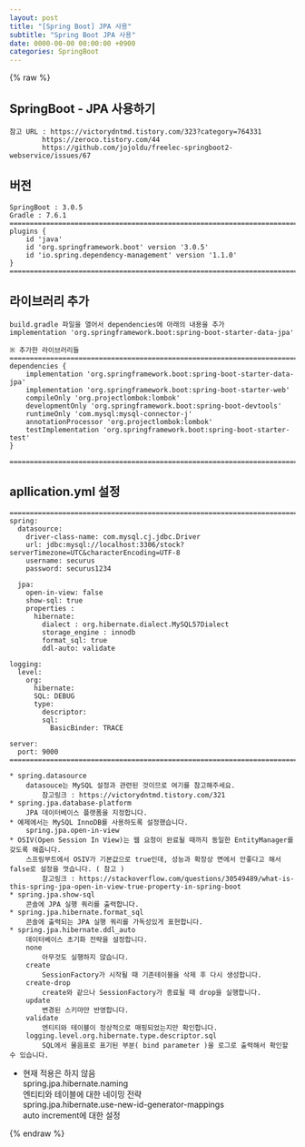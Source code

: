 ```yaml
---  
layout: post  
title: "[Spring Boot] JPA 사용"  
subtitle: "Spring Boot JPA 사용"  
date: 0000-00-00 00:00:00 +0900  
categories: SpringBoot  
---  
```

{% raw %}  
## SpringBoot - JPA 사용하기  
	참고 URL : https://victorydntmd.tistory.com/323?category=764331  
			https://zeroco.tistory.com/44  
			https://github.com/jojoldu/freelec-springboot2-webservice/issues/67  
  
## 버전  
	SpringBoot : 3.0.5  
	Gradle : 7.6.1  
	=================================================================================================================  
	plugins {  
		id 'java'  
		id 'org.springframework.boot' version '3.0.5'  
		id 'io.spring.dependency-management' version '1.1.0'  
	}  
	=================================================================================================================  
  
## 라이브러리 추가  
	build.gradle 파일을 열어서 dependencies에 아래의 내용을 추가  
	implementation 'org.springframework.boot:spring-boot-starter-data-jpa'  
  
	※ 추가한 라이브러리들  
	=====================================================================================================================================================  
	dependencies {  
		implementation 'org.springframework.boot:spring-boot-starter-data-jpa'  
		implementation 'org.springframework.boot:spring-boot-starter-web'  
		compileOnly 'org.projectlombok:lombok'  
		developmentOnly 'org.springframework.boot:spring-boot-devtools'  
		runtimeOnly 'com.mysql:mysql-connector-j'  
		annotationProcessor 'org.projectlombok:lombok'  
		testImplementation 'org.springframework.boot:spring-boot-starter-test'  
	}  
  
	=====================================================================================================================================================  
  
## apllication.yml 설정  
	=====================================================================================================================================================  
	spring:  
	  datasource:  
		driver-class-name: com.mysql.cj.jdbc.Driver  
		url: jdbc:mysql://localhost:3306/stock?serverTimezone=UTC&characterEncoding=UTF-8  
		username: securus  
		password: securus1234  
  
	  jpa:  
		open-in-view: false  
		show-sql: true  
		properties :  
		  hibernate:  
			dialect : org.hibernate.dialect.MySQL57Dialect  
			storage_engine : innodb  
			format_sql: true  
			ddl-auto: validate  
  
	logging:  
	  level:  
		org:  
		  hibernate:  
		  SQL: DEBUG  
		  type:  
			descriptor:  
			sql:  
			  BasicBinder: TRACE  
  
	server:  
	  port: 9000  
	=====================================================================================================================================================  
  
	* spring.datasource  
		datasouce는 MySQL 설정과 관련된 것이므로 여기를 참고해주세요.  
			참고링크 : https://victorydntmd.tistory.com/321  
	* spring.jpa.database-platform  
		JPA 데이터베이스 플랫폼을 지정합니다.  
	* 예제에서는 MySQL InnoDB를 사용하도록 설정했습니다.  
		spring.jpa.open-in-view  
	* OSIV(Open Session In View)는 웹 요청이 완료될 때까지 동일한 EntityManager를 갖도록 해줍니다.  
		스프링부트에서 OSIV가 기본값으로 true인데, 성능과 확장상 면에서 안좋다고 해서 false로 설정을 껏습니다. ( 참고 )  
			참고링크 : https://stackoverflow.com/questions/30549489/what-is-this-spring-jpa-open-in-view-true-property-in-spring-boot  
	* spring.jpa.show-sql  
		콘솔에 JPA 실행 쿼리를 출력합니다.  
	* spring.jpa.hibernate.format_sql  
		콘솔에 출력되는 JPA 실행 쿼리를 가독성있게 표현합니다.  
	* spring.jpa.hibernate.ddl_auto  
		데이터베이스 초기화 전략을 설정합니다.  
		none  
			아무것도 실행하지 않습니다.  
		create  
			SessionFactory가 시작될 때 기존테이블을 삭제 후 다시 생성합니다.  
		create-drop  
			create와 같으나 SessionFactory가 종료될 때 drop을 실행합니다.  
		update  
			변경된 스키마만 반영합니다.  
		validate  
			엔티티와 테이블이 정상적으로 매핑되었는지만 확인합니다.  
		logging.level.org.hibernate.type.descriptor.sql  
			SQL에서 물음표로 표기된 부분( bind parameter )을 로그로 출력해서 확인할 수 있습니다.  
  
- 현재 적용은 하지 않음  
	spring.jpa.hibernate.naming  
		엔티티와 테이블에 대한 네이밍 전략  
	spring.jpa.hibernate.use-new-id-generator-mappings  
		auto increment에 대한 설정                                                                                                                                                                                                                                                                                                                                                                                                                                                                                                                                                                                                                                                                                                                                                                                                                                                                                                                                                                                                                                                                                                                                                                                                                                                                                                                                                                                                                                                                                                                                                                                                                                                                                                                                                                                                                                                                                                                                                                                                                                                                                                                                                                                                                                                                                                                                                                                                                                                                                                                                                                                                                                                                                                                                                                                                                                                                                                                                                                                                                                                                                                                                                                                                                                                                                
  
{% endraw %}